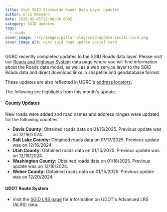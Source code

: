 ```yaml
---
title: Utah SGID Statewide Roads Data Layer Updates
author: Erik Neemann
date: 2025-02-05T22:00:00.000Z
category: SGID Updates
tags:
  - roads
cover_image: /src/images/pillar-blog/road-update-social-card.png
cover_image_alt: ugrc sgid road update social card
---
```


UGRC recently completed updates to the SGID Roads data layer. Please visit our [Roads and Highway System](/products/sgid/transportation/road-centerlines/) data page where you will find information about the Roads data model, as well as a web service layer to the SGID Roads data and direct download links in shapefile and geodatabase format.

These updates are also reflected in UGRC's [address locators](/products/sgid/address/).

The following are highlights from this month's update.

#### County Updates

New roads were added and road names and address ranges were updated for the following counties:

- **Davis County:** Obtained roads data on 01/15/2025. Previous update was on 12/16/2024.
- **Salt Lake County:** Obtained roads data on 01/17/2025. Previous update was on 12/16/2024.
- **Utah County:** Obtained roads data on 01/15/2025. Previous update was on 12/16/2024.
- **Washington County:** Obtained roads data on 01/16/2025. Previous update was on 12/16/2024.
- **Weber County:** Obtained roads data on 01/15/2025. Previous update was on 12/20/2024.

#### UDOT Route System

- Visit the [SGID LRS page](/products/sgid/transportation/road-centerlines/) for information on UDOT's Advanced LRS (ALRS) data.
